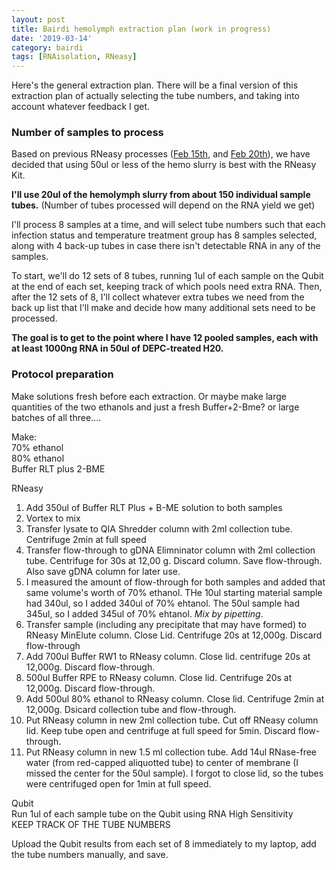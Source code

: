 ```yaml
---
layout: post
title: Bairdi hemolymph extraction plan (work in progress)
date: '2019-03-14'
category: bairdi
tags: [RNAisolation, RNeasy]
---
```

Here's the general extraction plan. There will be a final version of this extraction plan of actually selecting the tube numbers, and taking into account whatever feedback I get. 

### Number of samples to process
Based on previous RNeasy processes ([Feb 15th](https://grace-ac.github.io/RNeasyKit-with-QIAshredder/), and [Feb 20th](https://grace-ac.github.io/RNeasy-sample-vol-tests/)), we have decided that using 50ul or less of the hemo slurry is best with the RNeasy Kit.

**I'll use 20ul of the hemolymph slurry from about 150 individual sample tubes.** (Number of tubes processed will depend on the RNA yield we get)

I'll process 8 samples at a time, and will select tube numbers such that each infection status and temperature treatment group has 8 samples selected, along with 4 back-up tubes in case there isn't detectable RNA in any of the samples.

To start, we'll do 12 sets of 8 tubes, running 1ul of each sample on the Qubit at the end of each set, keeping track of which pools need extra RNA. Then, after the 12 sets of 8, I'll collect whatever extra tubes we need from the back up list that I'll make and decide how many additional sets need to be processed. 

**The goal is to get to the point where I have 12 pooled samples, each with at least 1000ng RNA in 50ul of DEPC-treated H20.** 

### Protocol preparation 
Make solutions fresh before each extraction. Or maybe make large quantities of the two ethanols and just a fresh Buffer+2-Bme? or large batches of all three....

Make:      
70% ethanol      
80% ethanol      
Buffer RLT plus 2-BME    

RNeasy      
1. Add 350ul of Buffer RLT Plus + B-ME solution to both samples      
2. Vortex to mix     
3. Transfer lysate to QIA Shredder column with 2ml collection tube. Centrifuge 2min at full speed        
4. Transfer flow-through to gDNA Elimninator column with 2ml collection tube. Centrifuge for 30s at 12,00 g. Discard column. Save flow-through. Also save gDNA column for later use.     
5. I measured the amount of flow-through for both samples and added that same volume's worth of 70% ethanol. THe 10ul starting material sample had 340ul, so I added 340ul of 70% ehtanol. The 50ul sample had 345ul, so I added 345ul of 70% ehtanol. *Mix by pipetting*.    
6. Transfer sample (including any precipitate that may have formed) to RNeasy MinElute column. Close Lid. Centrifuge 20s at 12,000g. Discard flow-through    
7. Add 700ul Buffer RW1 to RNeasy column. Close lid. centrifuge 20s at 12,000g. Discard flow-through.    
8. 500ul Buffer RPE to RNeasy column. Close lid. Centrifuge 20s at 12,000g. Discard flow-through.   
9. Add 500ul 80% ethanol to RNeasy column. Close lid. Centrifuge 2min at 12,000g. Dsicard collection tube and flow-through.    
10. Put RNeasy column in new 2ml collection tube. Cut off RNeasy column lid. Keep tube open and centrifuge at full speed for 5min. Discard flow-through.    
11. Put RNeasy column in new 1.5 ml collection tube. Add 14ul RNase-free water (from red-capped aliquotted tube) to center of membrane (I missed the center for the 50ul sample). I forgot to close lid, so the tubes were centrifuged open for 1min at full speed.    

Qubit        
Run 1ul of each sample tube on the Qubit using RNA High Sensitivity     
KEEP TRACK OF THE TUBE NUMBERS

Upload the Qubit results from each set of 8 immediately to my laptop, add the tube numbers manually, and save. 


